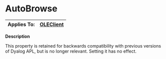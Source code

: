 




<h1 class="heading"><span class="name">AutoBrowse</span></h1>

| Applies To: | [OLEClient](../a-z/oleclient.md) |
| --- | ---  |


**Description**


This property is retained for backwards compatibility with previous versions of Dyalog APL, but is no longer relevant. Setting it has no effect.



